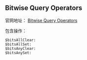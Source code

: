 ## Bitwise Query Operators
官网地址：
[Bitwise Query Operators](https://docs.mongodb.com/manual/reference/operator/query-bitwise/)

包含操作：
```
$bitsAllClear: 
$bitsAllSet:
$bitsAnyClear:
$bitsAnySet:
```
